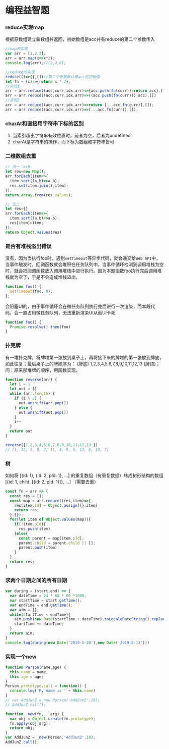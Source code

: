 <!-- 编程益智题.md -->
# 编程益智题
### reduce实现map
根据原数组建立新数组并返回，初始数组是acc并有reduce的第二个参数传入
```js
//map的实现
var arr = [1,2,3];
arr = arr.map(x=>x*2);
console.log(arr);//[2,4,6];

//reduce的实现
reduce(()=>{},[])//第二个参数默认是acc的初始值
let fn = (x)=>{return x * 2};
//实现1
arr = arr.reduce((acc,curr,idx,arr)=>{acc.push(fn(curr));return acc},[])
arr = arr.reduce((acc,curr,idx,arr)=>((acc.push(fn(curr))),acc),[])
//实现2
arr = arr.reduce((acc,curr,idx,arr)=>return [...acc,fn(curr)],[]);
arr = arr.reduce((acc,curr,idx,arr)=>[...acc,fn(curr)],[]);
```

### charAt和直接用字符串下标的区别
1. 当索引超出字符串有效位置时，前者为空，后者为undefined
2. charAt是字符串的操作，而下标为数组和字符串皆可


### 二维数组去重
```js
// 法一：es6
let res=new Map();
arr.forEach(item=>{
  item.sort((a,b)=>a-b);
  res.set(item.join(),item);
});        
return Array.from(res.values);

// 法二：
let res={}
arr.forEach(item=>{
  item.sort((a,b)=>a-b);
  res[item]=item;
});
return Object.values(res)
```

### 是否有堆栈溢出错误
没有，因为当执行foo时，遇到```setTimeout```等异步代码，就会递交给```Web API```中，当事件触发时，回调函数就会堆积在任务队列中。当事件循环检测到调用堆栈为空时，就会把回调函数放入调用堆栈中进行执行。因为本题函数foo执行完后调用堆栈就为空了，于是不会造成堆栈溢出。
```js
function foo() {
  setTimeout(foo, 0);
};
```
会阻塞UI的，由于事件循环会在微任务队列执行完后进行一次渲染，而本段代码，会一直占用微任务队列，无法重新渲染UI从而UI卡死
```js
function foo() {
  Promise.resolve().then(foo)
}
```



### 扑克牌
有一堆扑克牌，将牌堆第一张放到桌子上，再将接下来的牌堆的第一张放到牌底，如此往复；最后桌子上的牌顺序为： (牌底) 1,2,3,4,5,6,7,8,9,10,11,12,13 (牌顶)；问：原来那堆牌的顺序，用函数实现。
```js
function reverse(arr) {
  let i = 1
  let out = []
  while (arr.length) {
    if (i % 2) {
      out.unshift(arr.pop())
    } else {
      out.unshift(out.pop())
    }
    i++
  }
  return out
}

reverse([1,2,3,4,5,6,7,8,9,10,11,12,13 ])
// [1, 12, 2, 8, 3, 11, 4, 9, 5, 13, 6, 10, 7]
```

### 树
如何将 [{id: 1}, {id: 2, pId: 1}, ...] 的重复数组（有重复数据）转成树形结构的数组 [{id: 1, child: [{id: 2, pId: 1}]}, ...] （需要去重）
```js
const fn = arr => {
  const res = [];
  const map = arr.reduce((res,item)=>{
    res[item.id] = Object.assign({},item)
    return res;
  },{});
  for(let item of Object.values(map)){
    if(!item.pId){
      res.push(item)
    }else{
      const parent = map[item.pId];
      parent.child = parent.child || [];
      parent.push(item);
    }
  }
  return res;
}
```

### 求两个日期之间的所有日期
```js
var during = (start,end) => {
  var dateTime = 24 * 60 * 60 *1000;
  var startTime = start.getTime();
  var endTime = end.getTime();
  var aim = [];
  while(startTime < endTime){
    aim.push(new Date(startTime + dateTime).toLocaleDateString().replace('/\//g','-'));
    startTime += dateTime;
  }
  return aim;
}
console.log(during(new Date('2019-5-20'),new Date('2019-8-13')))
```

### 实现一个new
```js
function Person(name,age) {
  this.name = name;
  this.age = age;
}
Person.prototype.call = function() {
  console.log('My name is ' + this.name)
}
// var AddJunZ = new Person('AddJunZ',18);
// AddJunZ.call();

function _new(fn,...arg) {
  var obj = Object.create(fn.prototype);
  fn.apply(obj,arg);
  return obj;
}
var AddJunZ = _new(Person,'AddJunZ',18);
AddJunZ.call();
```
